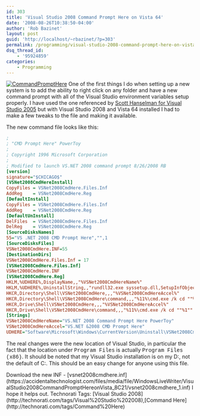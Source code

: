 ```yaml
---
id: 303
title: 'Visual Studio 2008 Command Prompt Here on Vista 64'
date: '2008-08-26T10:38:50-04:00'
author: 'Rob Bazinet'
layout: post
guid: 'http://localhost/~rbazinet/?p=303'
permalink: /programming/visual-studio-2008-command-prompt-here-on-vista-64/
dsq_thread_id:
    - '95924859'
categories:
    - Programming
---
```


[![CommandPromptHere](https://accidentaltechnologist.com/files/media/image/WindowsLiveWriter/VisualStudio2008CommandPromptHereonVista_8C21/CommandPromptHere_thumb_2.jpg)](https://accidentaltechnologist.com/files/media/image/WindowsLiveWriter/VisualStudio2008CommandPromptHereonVista_8C21/CommandPromptHere_6.jpg) One of the first things I do when setting up a new system is to add the ability to right click on any folder and have a new command prompt with all of the Visual Studio environment variables setup properly. I have used the one referenced by [Scott Hanselman for Visual Studio 2005](http://www.hanselman.com/blog/content/binary/vsnet2005cmdhere.inf) but with Visual Studio 2008 and Vista 64 installed I had to make a few tweaks to the file and making it available.

The new command file looks like this:

```ini
;
; "CMD Prompt Here" PowerToy
;
; Copyright 1996 Microsoft Corporation
;
; Modified to launch VS.NET 2008 command prompt 8/26/2008 RB
[version]
signature="$CHICAGO$"
[VSNet2008CmdHereInstall]
CopyFiles = VSNet2008CmdHere.Files.Inf
AddReg    = VSNet2008CmdHere.Reg
[DefaultInstall]
CopyFiles = VSNet2008CmdHere.Files.Inf
AddReg    = VSNet2008CmdHere.Reg
[DefaultUnInstall]
DelFiles  = VSNet2008CmdHere.Files.Inf
DelReg    = VSNet2008CmdHere.Reg
[SourceDisksNames]
55="VS .NET 2008 CMD Prompt Here","",1
[SourceDisksFiles]
VSNet2008CmdHere.INF=55
[DestinationDirs]
VSNet2008CmdHere.Files.Inf = 17
[VSNet2008CmdHere.Files.Inf]
VSNet2008CmdHere.INF
[VSNet2008CmdHere.Reg]
HKLM,%UDHERE%,DisplayName,,"%VSNet2008CmdHereName%"
HKLM,%UDHERE%,UninstallString,,"rundll32.exe syssetup.dll,SetupInfObjectInstallAction DefaultUninstall 132 %17%\VSNet2008CmdHere.inf"
HKCR,Directory\Shell\VSNet2008CmdHere,,,"%VSNet2008CmdHereAccel%"
HKCR,Directory\Shell\VSNet2008CmdHere\command,,,"%11%\cmd.exe /k cd ""%1"" && ""D:\Program Files (x86)\Microsoft Visual Studio 9.0\Common7\Tools\vsvars32.bat""
HKCR,Drive\Shell\VSNet2008CmdHere,,,"%VSNet2008CmdHereAccel%"
HKCR,Drive\Shell\VSNet2008CmdHere\command,,,"%11%\cmd.exe /k cd ""%1""
[Strings]
VSNet2008CmdHereName="VS.NET 2008 Command Prompt Here PowerToy"
VSNet2008CmdHereAccel="VS.NET &2008 CMD Prompt Here"
UDHERE="Software\Microsoft\Windows\CurrentVersion\Uninstall\VSNet2008CmdHere"
```

The real changes were the new location of Visual Studio, in particular the fact that the location under <font face="Courier New">Program Files</font> is actually <font face="Courier New">Program Files (x86)</font>. It should be noted that my Visual Studio installation is on my D:, not the default of C:. This should be an easy change for anyone using this file.

<div class="wlWriterSmartContent" id="scid:fb3a1972-4489-4e52-abe7-25a00bb07fdf:2cacd0f4-6ad0-4390-a31a-778fe9478eff" style="padding-right: 0px; display: inline; padding-left: 0px; padding-bottom: 0px; margin: 0px; padding-top: 0px">Download the new INF - [vsnet2008cmdhere.inf](https://accidentaltechnologist.com/files/media/file/WindowsLiveWriter/VisualStudio2008CommandPromptHereonVista_8C21/vsnet2008cmdhere_1.inf)

</div>I hope it helps out.

<div class="wlWriterSmartContent" id="scid:0767317B-992E-4b12-91E0-4F059A8CECA8:3f455242-2f73-41df-98ca-dc64f53289ba" style="padding-right: 0px; display: inline; padding-left: 0px; padding-bottom: 0px; margin: 0px; padding-top: 0px">Technorati Tags: [Visual Studio 2008](http://technorati.com/tags/Visual%20Studio%202008),[Command Here](http://technorati.com/tags/Command%20Here)</div>